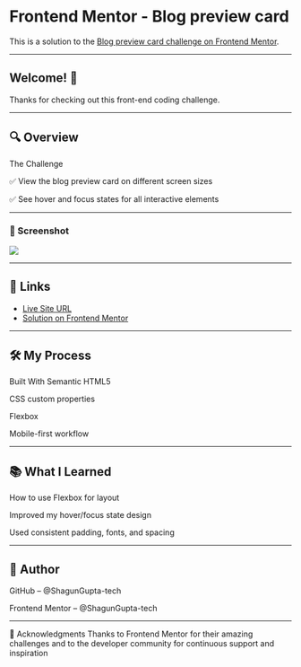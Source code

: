 # Frontend Mentor - Blog preview card

This is a solution to the [Blog preview card challenge on Frontend Mentor](https://www.frontendmentor.io/challenges/blog-preview-card-ckPaj01IcS).

---

## Welcome! 👋

Thanks for checking out this front-end coding challenge.

---

## 🔍 Overview
 The Challenge

✅ View the blog preview card on different screen sizes

✅ See hover and focus states for all interactive elements

---

### 📸  Screenshot

![](./screenshot.jpg)

---

## 🔗 Links

- [Live Site URL](https://your-live-site-link.com)
- [Solution on Frontend Mentor](https://www.frontendmentor.io/solutions/your-solution-link)

---

## 🛠️ My Process
   Built With
   Semantic HTML5

   CSS custom properties

   Flexbox

   Mobile-first workflow

---

## 📚 What I Learned

   How to use Flexbox for layout

   Improved my hover/focus state design
  
   Used consistent padding, fonts, and spacing

---

 ## 👤 Author
   
   GitHub  –  @ShagunGupta-tech 

   Frontend Mentor – @ShagunGupta-tech

---

🙌 Acknowledgments
Thanks to Frontend Mentor for their amazing challenges and to the developer community for continuous support and inspiration